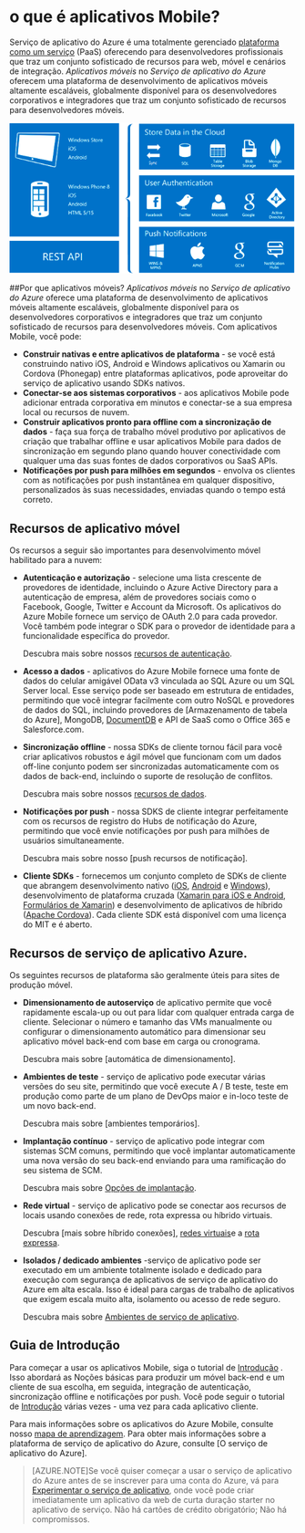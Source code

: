 <properties
    pageTitle="Quais são os aplicativos Mobile"
    description="Saiba quais são as vantagens serviço aplicativo trazer seus aplicativos móveis do enterprise."
    services="app-service\mobile"
    documentationCenter=""
    authors="adrianhall"
    manager="yochayk"
    editor=""/>

<tags
    ms.service="app-service-mobile"
    ms.workload="na"
    ms.tgt_pltfrm="mobile-multiple"
    ms.devlang="na"
    ms.topic="hero-article"
    ms.date="10/01/2016"
    ms.author="adrianha"/>

# <a name="getting-started"> </a>o que é aplicativos Mobile?

Serviço de aplicativo do Azure é uma totalmente gerenciado [plataforma como um serviço](https://azure.microsoft.com/overview/what-is-paas/) (PaaS) oferecendo para desenvolvedores profissionais que traz um conjunto sofisticado de recursos para web, móvel e cenários de integração. *Aplicativos móveis* no *Serviço de aplicativo do Azure* oferecem uma plataforma de desenvolvimento de aplicativos móveis altamente escaláveis, globalmente disponível para os desenvolvedores corporativos e integradores que traz um conjunto sofisticado de recursos para desenvolvedores móveis.

![Aplicativos móveis](./media/app-service-mobile-value-prop/overview.png)

##<a name="why-mobile-apps"></a>Por que aplicativos móveis?
*Aplicativos móveis* no *Serviço de aplicativo do Azure* oferece uma plataforma de desenvolvimento de aplicativos móveis altamente escaláveis, globalmente disponível para os desenvolvedores corporativos e integradores que traz um conjunto sofisticado de recursos para desenvolvedores móveis. Com aplicativos Mobile, você pode:

- **Construir nativas e entre aplicativos de plataforma** - se você está construindo nativo iOS, Android e Windows aplicativos ou Xamarin ou Cordova (Phonegap) entre plataformas aplicativos, pode aproveitar do serviço de aplicativo usando SDKs nativos.
- **Conectar-se aos sistemas corporativos** - aos aplicativos Mobile pode adicionar entrada corporativa em minutos e conectar-se a sua empresa local ou recursos de nuvem.
- **Construir aplicativos pronto para offline com a sincronização de dados** - faça sua força de trabalho móvel produtivo por aplicativos de criação que trabalhar offline e usar aplicativos Mobile para dados de sincronização em segundo plano quando houver conectividade com qualquer uma das suas fontes de dados corporativos ou SaaS APIs.
- **Notificações por push para milhões em segundos** - envolva os clientes com as notificações por push instantânea em qualquer dispositivo, personalizados às suas necessidades, enviadas quando o tempo está correto.

## <a name="mobile-app-features"></a>Recursos de aplicativo móvel
Os recursos a seguir são importantes para desenvolvimento móvel habilitado para a nuvem:

- **Autenticação e autorização** - selecione uma lista crescente de provedores de identidade, incluindo o Azure Active Directory para a autenticação de empresa, além de provedores sociais como o Facebook, Google, Twitter e Account da Microsoft.  Os aplicativos do Azure Mobile fornece um serviço de OAuth 2.0 para cada provedor.  Você também pode integrar o SDK para o provedor de identidade para a funcionalidade específica do provedor.

  Descubra mais sobre nossos [recursos de autenticação].

- **Acesso a dados** - aplicativos do Azure Mobile fornece uma fonte de dados do celular amigável OData v3 vinculada ao SQL Azure ou um SQL Server local.  Esse serviço pode ser baseado em estrutura de entidades, permitindo que você integrar facilmente com outro NoSQL e provedores de dados do SQL, incluindo provedores de [Armazenamento de tabela do Azure], MongoDB, [DocumentDB] e API de SaaS como o Office 365 e Salesforce.com.
- **Sincronização offline** - nossa SDKs de cliente tornou fácil para você criar aplicativos robustos e ágil móvel que funcionam com um dados off-line conjunto podem ser sincronizadas automaticamente com os dados de back-end, incluindo o suporte de resolução de conflitos.

  Descubra mais sobre nossos [recursos de dados].

- **Notificações por push** - nossa SDKS de cliente integrar perfeitamente com os recursos de registro do Hubs de notificação do Azure, permitindo que você envie notificações por push para milhões de usuários simultaneamente.

  Descubra mais sobre nosso [push recursos de notificação].

- **Cliente SDKs** - fornecemos um conjunto completo de SDKs de cliente que abrangem desenvolvimento nativo ([iOS], [Android] e [Windows]), desenvolvimento de plataforma cruzada ([Xamarin para iOS e Android], [Formulários de Xamarin]) e desenvolvimento de aplicativos de híbrido ([Apache Cordova]).  Cada cliente SDK está disponível com uma licença do MIT e é aberto.

## <a name="azure-app-service-features"></a>Recursos de serviço de aplicativo Azure.
Os seguintes recursos de plataforma são geralmente úteis para sites de produção móvel.

- **Dimensionamento de autoserviço** de aplicativo permite que você rapidamente escala-up ou out para lidar com qualquer entrada carga de cliente. Selecionar o número e tamanho das VMs manualmente ou configurar o dimensionamento automático para dimensionar seu aplicativo móvel back-end com base em carga ou cronograma.

  Descubra mais sobre [automática de dimensionamento].

- **Ambientes de teste** - serviço de aplicativo pode executar várias versões do seu site, permitindo que você execute A / B teste, teste em produção como parte de um plano de DevOps maior e in-loco teste de um novo back-end.

  Descubra mais sobre [ambientes temporários].

- **Implantação contínuo** - serviço de aplicativo pode integrar com sistemas SCM comuns, permitindo que você implantar automaticamente uma nova versão do seu back-end enviando para uma ramificação do seu sistema de SCM.

  Descubra mais sobre [Opções de implantação].

- **Rede virtual** - serviço de aplicativo pode se conectar aos recursos de locais usando conexões de rede, rota expressa ou híbrido virtuais.

  Descubra [mais sobre híbrido conexões], [redes virtuais]e a [rota expressa].

- **Isolados / dedicado ambientes** -serviço de aplicativo pode ser executado em um ambiente totalmente isolado e dedicado para execução com segurança de aplicativos de serviço de aplicativo do Azure em alta escala.  Isso é ideal para cargas de trabalho de aplicativos que exigem escala muito alta, isolamento ou acesso de rede seguro.

  Descubra mais sobre [Ambientes de serviço de aplicativo].

## <a name="getting-started"></a>Guia de Introdução ##
Para começar a usar os aplicativos Mobile, siga o tutorial de [Introdução] .  Isso abordará as Noções básicas para produzir um móvel back-end e um cliente de sua escolha, em seguida, integração de autenticação, sincronização offline e notificações por push.  Você pode seguir o tutorial de [Introdução] várias vezes - uma vez para cada aplicativo cliente.

Para mais informações sobre os aplicativos do Azure Mobile, consulte nosso [mapa de aprendizagem].
Para obter mais informações sobre a plataforma de serviço de aplicativo do Azure, consulte [O serviço de aplicativo do Azure].

>[AZURE.NOTE]Se você quiser começar a usar o serviço de aplicativo do Azure antes de se inscrever para uma conta do Azure, vá para [Experimentar o serviço de aplicativo](https://tryappservice.azure.com/?appServiceName=mobile), onde você pode criar imediatamente um aplicativo da web de curta duração starter no aplicativo de serviço. Não há cartões de crédito obrigatório; Não há compromissos.

<!-- URLs. -->
[Migrate your Mobile Service to App Service]: app-service-mobile-migrating-from-mobile-services.md
[Serviço de aplicativo do Azure]: ../app-service/app-service-value-prop-what-is.md
[Introdução]: app-service-mobile-ios-get-started.md
[Armazenamento de tabela do Microsoft Azure]: ../storage/storage-getting-started-guide.md
[DocumentDB]: ../documentdb/documentdb-get-started.md
[recursos de autenticação]: ./app-service-mobile-auth.md
[recursos de dados]: ./app-service-mobile-offline-data-sync.md
[recursos de notificação de envio]: ../notification-hubs/notification-hubs-push-notification-overview.md
[iOS]: ./app-service-mobile-ios-how-to-use-client-library.md
[Android]: ./app-service-mobile-android-how-to-use-client-library.md
[Windows]: ./app-service-mobile-dotnet-how-to-use-client-library.md
[Xamarin para iOS e Android]: ./app-service-mobile-dotnet-how-to-use-client-library.md
[Formulários de Xamarin]: ./app-service-mobile-xamarin-forms-get-started.md
[Apache Cordova]: ./app-service-mobile-cordova-how-to-use-client-library.md
[auto dimensionamento]: ../app-service-web/web-sites-scale.md
[ambientes de teste]: ../app-service-web/web-sites-staged-publishing.md
[Opções de implantação]: ../app-service-web/web-sites-deploy.md
[conexões de híbrido]: ../app-service-web/web-sites-hybrid-connection-get-started.md
[redes virtuais]: ../app-service-web/web-sites-integrate-with-vnet.md
[Rota expressa]: ../app-service-web/app-service-app-service-environment-network-configuration-expressroute.md
[Ambientes de serviço de aplicativo]: ../app-service-web/app-service-app-service-environment-intro.md
[mapa de aprendizagem]: https://azure.microsoft.com/en-us/documentation/learning-paths/appservice-mobileapps/
